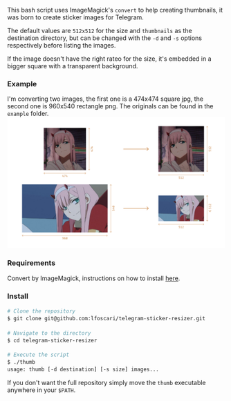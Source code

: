 This bash script uses ImageMagick's `convert` to help creating thumbnails, it was born to create sticker images for Telegram.

The default values are `512x512` for the size and `thumbnails` as the destination directory, but can be changed with the `-d` and `-s` options respectively before listing the images.

If the image doesn't have the right rateo for the size, it's embedded in a bigger square with a transparent background.

### Example
I'm converting two images, the first one is a 474x474 square jpg, the second one is 960x540 rectangle png. The originals can be found in the `example` folder.
![Example](example/zerotwo.png)

### Requirements
Convert by ImageMagick, instructions on how to install [here](https://www.imagemagick.org/script/download.php).

### Install
```bash
# Clone the repository
$ git clone git@github.com:lfoscari/telegram-sticker-resizer.git

# Navigate to the directory
$ cd telegram-sticker-resizer

# Execute the script
$ ./thumb
usage: thumb [-d destination] [-s size] images...
```
If you don't want the full repository simply move the `thumb` executable anywhere in your `$PATH`.
